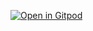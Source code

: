 [![Open in Gitpod](https://gitpod.io/button/open-in-gitpod.svg)](https://gitpod.io/#https://github.com/kwamsd/Jeux-JAVA)
